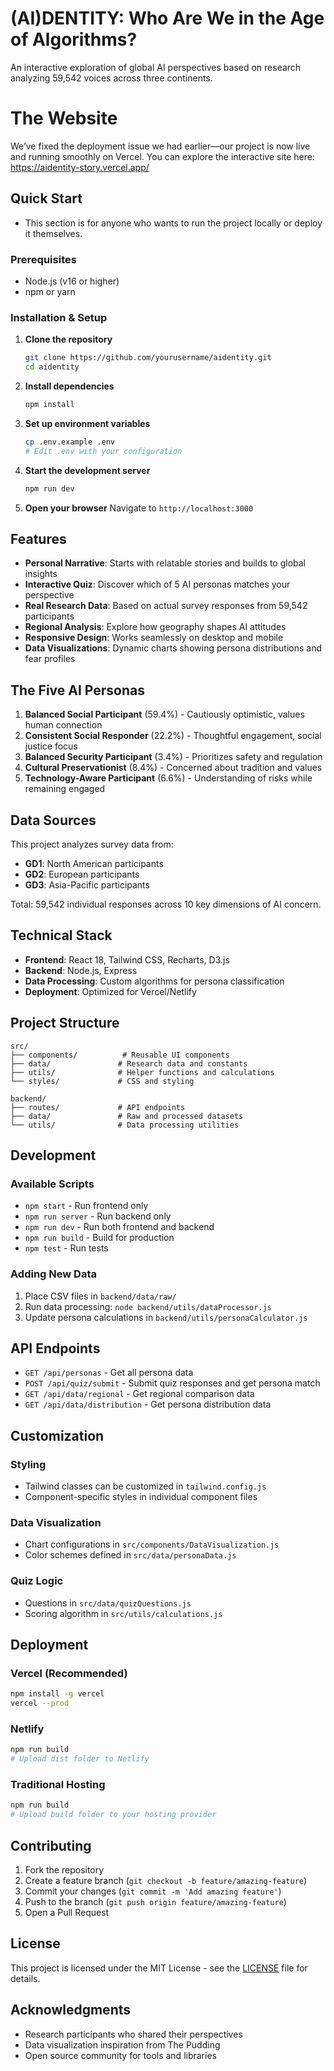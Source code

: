 # (AI)DENTITY: Who Are We in the Age of Algorithms?

An interactive exploration of global AI perspectives based on research analyzing 59,542 voices across three continents.
# The Website

We’ve fixed the deployment issue we had earlier—our project is now live and running smoothly on Vercel. You can explore the interactive site here: https://aidentity-story.vercel.app/

## Quick Start
- This section is for anyone who wants to run the project locally or deploy it themselves.

### Prerequisites
- Node.js (v16 or higher)
- npm or yarn

### Installation & Setup

1. **Clone the repository**
   ```bash
   git clone https://github.com/yourusername/aidentity.git
   cd aidentity
   ```

2. **Install dependencies**
   ```bash
   npm install
   ```

3. **Set up environment variables**
   ```bash
   cp .env.example .env
   # Edit .env with your configuration
   ```

4. **Start the development server**
   ```bash
   npm run dev
   ```

5. **Open your browser**
   Navigate to `http://localhost:3000`

## Features

- **Personal Narrative**: Starts with relatable stories and builds to global insights
- **Interactive Quiz**: Discover which of 5 AI personas matches your perspective
- **Real Research Data**: Based on actual survey responses from 59,542 participants
- **Regional Analysis**: Explore how geography shapes AI attitudes
- **Responsive Design**: Works seamlessly on desktop and mobile
- **Data Visualizations**: Dynamic charts showing persona distributions and fear profiles

## The Five AI Personas

1. **Balanced Social Participant** (59.4%) - Cautiously optimistic, values human connection
2. **Consistent Social Responder** (22.2%) - Thoughtful engagement, social justice focus  
3. **Balanced Security Participant** (3.4%) - Prioritizes safety and regulation
4. **Cultural Preservationist** (8.4%) - Concerned about tradition and values
5. **Technology-Aware Participant** (6.6%) - Understanding of risks while remaining engaged

## Data Sources

This project analyzes survey data from:
- **GD1**: North American participants
- **GD2**: European participants  
- **GD3**: Asia-Pacific participants

Total: 59,542 individual responses across 10 key dimensions of AI concern.

## Technical Stack

- **Frontend**: React 18, Tailwind CSS, Recharts, D3.js
- **Backend**: Node.js, Express
- **Data Processing**: Custom algorithms for persona classification
- **Deployment**: Optimized for Vercel/Netlify

## Project Structure

```
src/
├── components/          # Reusable UI components
├── data/               # Research data and constants
├── utils/              # Helper functions and calculations
└── styles/             # CSS and styling

backend/
├── routes/             # API endpoints
├── data/               # Raw and processed datasets
└── utils/              # Data processing utilities
```

## Development

### Available Scripts

- `npm start` - Run frontend only
- `npm run server` - Run backend only  
- `npm run dev` - Run both frontend and backend
- `npm run build` - Build for production
- `npm test` - Run tests

### Adding New Data

1. Place CSV files in `backend/data/raw/`
2. Run data processing: `node backend/utils/dataProcessor.js`
3. Update persona calculations in `backend/utils/personaCalculator.js`

## API Endpoints

- `GET /api/personas` - Get all persona data
- `POST /api/quiz/submit` - Submit quiz responses and get persona match
- `GET /api/data/regional` - Get regional comparison data
- `GET /api/data/distribution` - Get persona distribution data

## Customization

### Styling
- Tailwind classes can be customized in `tailwind.config.js`
- Component-specific styles in individual component files

### Data Visualization
- Chart configurations in `src/components/DataVisualization.js`
- Color schemes defined in `src/data/personaData.js`

### Quiz Logic
- Questions in `src/data/quizQuestions.js`
- Scoring algorithm in `src/utils/calculations.js`

## Deployment

### Vercel (Recommended)
```bash
npm install -g vercel
vercel --prod
```

### Netlify
```bash
npm run build
# Upload dist folder to Netlify
```

### Traditional Hosting
```bash
npm run build
# Upload build folder to your hosting provider
```

## Contributing

1. Fork the repository
2. Create a feature branch (`git checkout -b feature/amazing-feature`)
3. Commit your changes (`git commit -m 'Add amazing feature'`)
4. Push to the branch (`git push origin feature/amazing-feature`)
5. Open a Pull Request

## License

This project is licensed under the MIT License - see the [LICENSE](LICENSE) file for details.

## Acknowledgments

- Research participants who shared their perspectives
- Data visualization inspiration from The Pudding
- Open source community for tools and libraries
